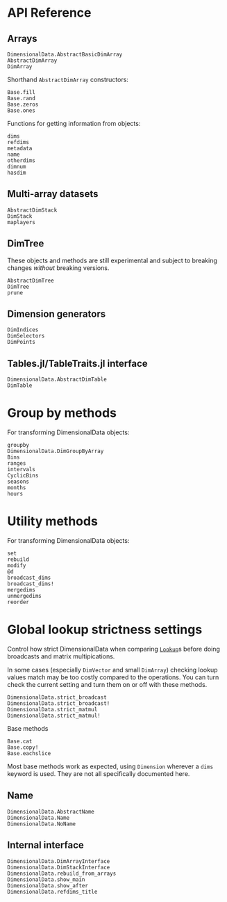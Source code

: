 
# API Reference

## Arrays

```@docs
DimensionalData.AbstractBasicDimArray
AbstractDimArray
DimArray
```

Shorthand `AbstractDimArray` constructors:

```@docs
Base.fill
Base.rand
Base.zeros
Base.ones
```

Functions for getting information from objects:

```@docs
dims
refdims
metadata
name
otherdims
dimnum
hasdim
```

## Multi-array datasets

```@docs
AbstractDimStack
DimStack
maplayers
```

## DimTree 

These objects and methods are still experimental and
subject to breaking changes _without_ breaking versions.

```@docs
AbstractDimTree
DimTree
prune
```

## Dimension generators

```@docs
DimIndices
DimSelectors
DimPoints
```

## Tables.jl/TableTraits.jl interface

```@docs
DimensionalData.AbstractDimTable
DimTable
```

# Group by methods

For transforming DimensionalData objects:

```@docs
groupby
DimensionalData.DimGroupByArray
Bins
ranges
intervals
CyclicBins
seasons
months
hours
```

# Utility methods

For transforming DimensionalData objects:

```@docs
set
rebuild
modify
@d
broadcast_dims
broadcast_dims!
mergedims
unmergedims
reorder
```

# Global lookup strictness settings

Control how strict DimensionalData when comparing [`Lookup`](@ref)s
before doing broadcasts and matrix multipications.

In some cases (especially `DimVector` and small `DimArray`) checking 
lookup values match may be too costly compared to the operations.
You can turn check the current setting and turn them on or off with these
methods.

```@docs
DimensionalData.strict_broadcast
DimensionalData.strict_broadcast!
DimensionalData.strict_matmul
DimensionalData.strict_matmul!
```

Base methods

```@docs
Base.cat
Base.copy!
Base.eachslice
```

Most base methods work as expected, using `Dimension` wherever a `dims`
keyword is used. They are not all specifically documented here.

## Name

```@docs
DimensionalData.AbstractName
DimensionalData.Name
DimensionalData.NoName
```

## Internal interface

```@docs
DimensionalData.DimArrayInterface
DimensionalData.DimStackInterface
DimensionalData.rebuild_from_arrays
DimensionalData.show_main
DimensionalData.show_after
DimensionalData.refdims_title
```
